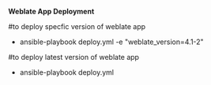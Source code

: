 **Weblate App Deployment**

#to deploy specfic version of weblate app
- ansible-playbook deploy.yml -e "weblate_version=4.1-2"

#to deploy latest version of weblate app
- ansible-playbook deploy.yml                                
